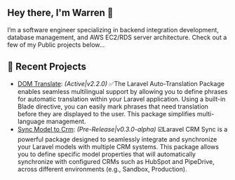 ## Hey there, I'm Warren 👋

I’m a software engineer specializing in backend integration development, database management, and AWS EC2/RDS server architecture. Check out a few of my Public projects below...

## 🚀 Recent Projects

- [DOM Translate](https://github.com/wazzac/domTranslate): _(Active|v2.2.0)_ ✅The Laravel Auto-Translation Package enables seamless multilingual support by allowing you to define phrases for automatic translation within your Laravel application. Using a built-in Blade directive, you can easily mark phrases that need translation before they are displayed to the user. This package simplifies multi-language management.
- [Sync Model to Crm](https://github.com/wazzac/sync-model-to-crm): _(Pre-Release|v0.3.0-alpha)_ ☑️Laravel CRM Sync is a powerful package designed to seamlessly integrate and synchronize your Laravel models with multiple CRM systems. This package allows you to define specific model properties that will automatically synchronize with configured CRMs such as HubSpot and PipeDrive, across different environments (e.g., Sandbox, Production).
